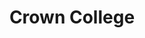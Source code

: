 ---
title: "Crown College"
linkTitle: "Crown College"
weight: 3
icon:
draft: true
description: >
  One sentence description/summary.
---